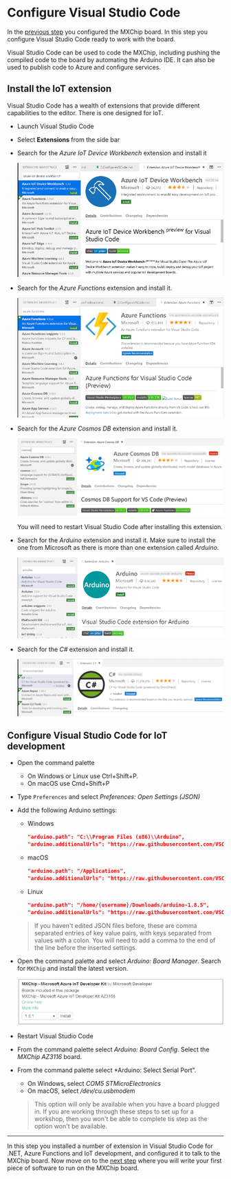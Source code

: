 # Configure Visual Studio Code

In the [previous step](./ConfigureTheBoard.md) you configured the MXChip board. In this step you configure Visual Studio Code ready to work with the board.

Visual Studio Code can be used to code the MXChip, including pushing the compiled code to the board by automating the Arduino IDE. It can also be used to publish code to Azure and configure services.

## Install the IoT extension

Visual Studio Code has a wealth of extensions that provide different capabilities to the editor. There is one designed for IoT.

* Launch Visual Studio Code
* Select **Extensions** from the side bar
* Search for the *Azure IoT Device Workbench* extension and install it

  ![The Azure Iot Device Workbench extension install page](../Images/InstallIoTExtension.png)

* Search for the *Azure Functions* extension and install it.

  ![The Azure Functions extension install page](../Images/InstallFuncExtension.png)

* Search for the *Azure Cosmos DB* extension and install it.

  ![The Azure Cosmos DB extension install page](../Images/InstallCosmosExtension.png)

  You will need to restart Visual Studio Code after installing this extension.

* Search for the *Arduino* extension and install it. Make sure to install the one from Microsoft as there is more than one extension called *Arduino*.

  ![The Arduino extension install page](../Images/InstallArduinoExtension.png)

* Search for the *C#* extension and install it.

  ![The C# extension install page](../Images/InstallCSharpExtension.png)

## Configure Visual Studio Code for IoT development

* Open the command palette
  * On Windows or Linux use Ctrl+Shift+P.
  * On macOS use Cmd+Shift+P
* Type `Preferences` and select *Preferences: Open Settings (JSON)*
* Add the following Arduino settings:
  * Windows

    ```JSON
    "arduino.path": "C:\\Program Files (x86)\\Arduino",
    "arduino.additionalUrls": "https://raw.githubusercontent.com/VSChina/azureiotdevkit_tools/master/package_azureboard_index.json"
    ```

  * macOS

    ```JSON
    "arduino.path": "/Applications",
    "arduino.additionalUrls": "https://raw.githubusercontent.com/VSChina/azureiotdevkit_tools/master/package_azureboard_index.json"
    ```

  * Linux

    ```JSON
    "arduino.path": "/home/{username}/Downloads/arduino-1.8.5",
    "arduino.additionalUrls": "https://raw.githubusercontent.com/VSChina/azureiotdevkit_tools/master/package_azureboard_index.json"
    ```

  > If you haven't edited JSON files before, these are comma separated entries of key value pairs, with keys separated from values with a colon. You will need to add a comma to the end of the line before the inserted settings.

* Open the command palette and select *Arduino: Board Manager*. Search for `MXChip` and install the latest version.

  ![Installing the latest MXChip board software](../Images/InstallLatestMXChip.png)

* Restart Visual Studio Code
* From the command palette select *Arduino: Board Config*. Select the *MXChip AZ3116* board.
* From the command palette select *Arduino: Select Serial Port".
  * On Windows, select *COM5 STMicroElectronics*
  * On macOS, select */dev/cu.usbmodem<xxxx>*

  > This option will only be available when you have a board plugged in. If you are working through these steps to set up for a workshop, then you won't be able to complete tis step as the option won't be available.

<hr>

In this step you installed a number of extension in Visual Studio Code for .NET, Azure Functions and IoT development, and configured it to talk to the MXChip board. Now move on to the [next step](./ShowingTheTemperature.md) where you will write your first piece of software to run on the MXChip board.